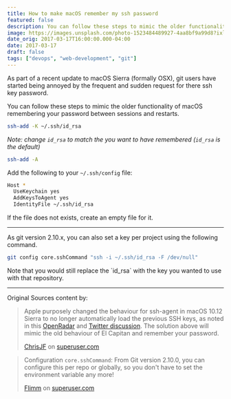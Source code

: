 ```yaml
---
title: How to make macOS remember my ssh password
featured: false
description: You can follow these steps to mimic the older functionality of macOS remembering your password between sessions and restarts.
image: https://images.unsplash.com/photo-1523484489927-4aa8bf9a99d8?ixlib=rb-1.2.1&q=80&fm=jpg&crop=entropy&cs=tinysrgb&w=1080&fit=max&ixid=eyJhcHBfaWQiOjExNzczfQ
date_orig: 2017-03-17T16:00:00.000-04:00
date: 2017-03-17
draft: false
tags: ["devops", "web-development", "git"]
---
```


As part of a recent update to macOS Sierra (formally OSX), git users have started being annoyed by the frequent and sudden request for there ssh key password.

You can follow these steps to mimic the older functionality of macOS remembering your password between sessions and restarts.

```sh
ssh-add -K ~/.ssh/id_rsa
```

_Note: change `id_rsa` to match the you want to have remembered (`id_rsa` is the default)_

```sh
ssh-add -A
```

Add the following to your `~/.ssh/config` file:

```sh
Host *
  UseKeychain yes
  AddKeysToAgent yes
  IdentityFile ~/.ssh/id_rsa
```

If the file does not exists, create an empty file for it.

---

As git version 2.10.x, you can also set a key per project using the following command.

```sh
git config core.sshCommand "ssh -i ~/.ssh/id_rsa -F /dev/null"
```

Note that you would still replace the \`id_rsa\` with the key you wanted to use with that repository.

---

Original Sources content by:

> Apple purposely changed the behaviour for ssh-agent in macOS 10.12 Sierra to no longer automatically load the previous SSH keys, as noted in this [OpenRadar](https://github.com/lionheart/openradar-mirror/issues/15361) and [Twitter discussion](https://twitter.com/lorentey/status/753581927412686850). The solution above will mimic the old behaviour of El Capitan and remember your password.
>
> [ChrisJF](http://superuser.com/users/70792/chrisjf) on [superuser.com](http://superuser.com/questions/88470/how-to-use-mac-os-x-keychain-with-ssh-keys/1163862#1163862)

> Configuration `core.sshCommand`:
> From Git version 2.10.0, you can configure this per repo or globally, so you don't have to set the environment variable any more!
>
> [Flimm](https://superuser.com/users/90668/flimm) on [superuser.com](https://superuser.com/questions/232373/how-to-tell-git-which-private-key-to-use)
